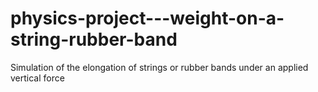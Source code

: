 # physics-project---weight-on-a-string-rubber-band
Simulation of the elongation of strings or rubber bands under an applied vertical force
